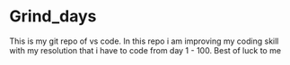 # Grind_days
This is my git repo of vs code. In this repo i am improving my coding skill with my resolution that i have to code from day 1 - 100. Best of luck to me 
